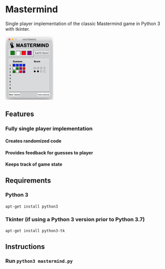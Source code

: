 # Mastermind
Single player implementation of the classic Mastermind game in Python 3 with tkinter.

<img src="https://github.com/kuoalan/Mastermind/blob/main/images/mastermind_screenshot.png" width="150">

## Features
### Fully single player implementation
#### Creates randomized code
#### Provides feedback for guesses to player
#### Keeps track of game state
## Requirements
### Python 3
`apt-get install python3`
### Tkinter (if using a Python 3 version prior to Python 3.7)
`apt-get install python3-tk`
## Instructions
### Run `python3 mastermind.py`


